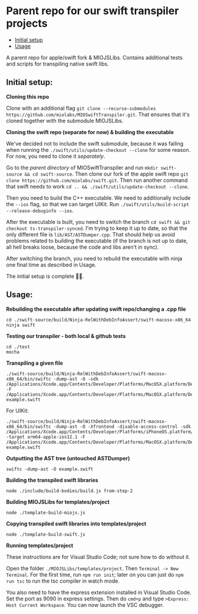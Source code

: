 # Parent repo for our swift transpiler projects

* [Initial setup](#initial-setup)
* [Usage](#usage)

A parent repo for apple/swift fork & MIOJSLibs. Contains additional tests and scripts for transpiling native swift libs.

## **Initial setup:**

**Cloning this repo**

Clone with an additional flag `git clone --recurse-submodules https://github.com/miolabs/MIOSwiftTranspiler.git`.
That ensures that it's cloned together with the submodule MIOJSLibs.

**Cloning the swift repo (separate for now) & building the executable**

We've decided not to include the swift submodule, because it was failing when running the
`./swift/utils/update-checkout --clone` for some reason. For now, you need to clone it *separately*.

Go to the *parent directory* of MIOSwiftTranspiler and run `mkdir swift-source && cd swift-source`. Then
clone our fork of the apple swift repo `git clone https://github.com/miolabs/swift.git`. Then run another command
that swift needs to work `cd .. && ./swift/utils/update-checkout --clone`.

Then you need to build the C++ executable. We need to additionally include the `--ios` flag, so that we can target UIKit.
Run `./swift/utils/build-script --release-debuginfo --ios`.

After the executable is built, you need to switch the branch `cd swift && git checkout ts-transpiler-synced`.
I'm trying to keep it up to date, so that the only different file is `lib/AST/ASTDumper.cpp`. That should help us
avoid problems related to building the executable (if the branch is not up to date, all hell breaks loose,
because the code and libs aren't in sync).

After switching the branch, you need to rebuild the executable with ninja one final time as described in Usage.

The initial setup is complete 🎉🎉.

## **Usage:**

**Rebuilding the executable after updating swift repo/changing a .cpp file**

```
cd ./swift-source/build/Ninja-RelWithDebInfoAssert/swift-macosx-x86_64
ninja swift
```

**Testing our transpiler - both local & github tests**

```
cd ./test
mocha
```

**Transpiling a given file**

```
./swift-source/build/Ninja-RelWithDebInfoAssert/swift-macosx-x86_64/bin/swiftc -dump-ast -O -sdk /Applications/Xcode.app/Contents/Developer/Platforms/MacOSX.platform/Developer/SDKs/MacOSX10.14.sdk -F /Applications/Xcode.app/Contents/Developer/Platforms/MacOSX.platform/Developer/Library/Frameworks example.swift
```

For UIKit:

```
./swift-source/build/Ninja-RelWithDebInfoAssert/swift-macosx-x86_64/bin/swiftc -dump-ast -O -Xfrontend -disable-access-control -sdk /Applications/Xcode.app/Contents/Developer/Platforms/iPhoneOS.platform/Developer/SDKs/iPhoneOS12.1.sdk -target arm64-apple-ios12.1 -F /Applications/Xcode.app/Contents/Developer/Platforms/MacOSX.platform/Developer/Library/Frameworks example.swift
```

**Outputting the AST tree (untouched ASTDumper)**

```
swiftc -dump-ast -O example.swift
```

**Building the transpiled swift libraries**

```
node ./include/build-bodies/build.js from-step-2
```

**Building MIOJSLibs for templates/project**

```
node ./template-build-miojs.js
```

**Copying transpiled swift libraries into templates/project**

```
node ./template-build-swift.js
```

**Running templates/project**

These instructions are for Visual Studio Code; not sure how to do without it.

Open the folder `./MIOJSLibs/templates/project`. Then `Terminal -> New Terminal`. For the first time, run
`npm run init`; later on you can just do `npm run tsc` to run the tsc compiler in watch mode.

You also need to have the express extension installed in Visual Studio Code. Set the port as 9090 in
express settings. Then do `cmd+p` and type `>Express: Host Current Workspace`. You can now launch the VSC debugger.
